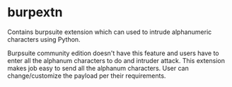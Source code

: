 # burpextn
Contains burpsuite extension which can used to intrude alphanumeric characters using Python.

Burpsuite community edition doesn't have this feature and users have to enter all the alphanum characters to do and intruder attack.
This extension makes job easy to send all the alphanum characters. 
User can change/customize the payload per their requirements.
